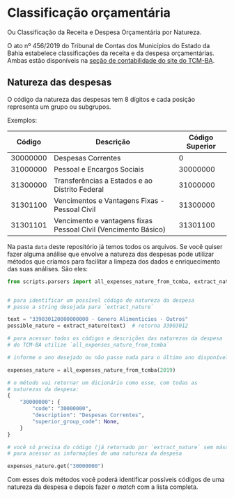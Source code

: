 # Classificação orçamentária

Ou Classificação da Receita e Despesa Orçamentária por Natureza.

O ato nº 456/2019 do Tribunal de Contas dos Municípios do Estado da Bahia
estabelece classificações da receita e da despesa orçamentárias.
Ambas estão disponíveis na [seção de contabilidade do site do TCM-BA](https://www.tcm.ba.gov.br/contabilidade-municipal/).

## Natureza das despesas

O código da natureza das despesas tem 8 dígitos e cada posição representa um grupo ou subgrupos.

Exemplos:

| Código   | Descrição                                                    | Código Superior |
| -------- | ------------------------------------------------------------ | --------------- |
| 30000000 | Despesas Correntes                                           | 0               |
| 31000000 | Pessoal e Encargos Sociais                                   | 30000000        |
| 31300000 | Transferências a Estados e ao Distrito Federal               | 31000000        |
| 31301100 | Vencimentos e Vantagens Fixas - Pessoal Civil                | 31300000        |
| 31301101 | Vencimento e vantagens fixas Pessoal Civil (Vencimento Básico) | 31301100        |

Na pasta `data` deste repositório já temos todos os arquivos. Se você quiser fazer
alguma análise que envolve a natureza das despesas pode utilizar métodos que criamos
para facilitar a limpeza dos dados e enriquecimento das suas análises. São eles:

```python
from scripts.parsers import all_expenses_nature_from_tcmba, extract_nature


# para identificar um possível código de natureza da despesa
# passe a string desejada para `extract_nature`

text = "339030120000000000 - Genero Alimenticios - Outros"
possible_nature = extract_nature(text)  # retorna 33903012

# para acessar todos os códigos e descrições das naturezas da despesa
# do TCM-BA utilize `all_expenses_nature_from_tcmba`

# informe o ano desejado ou não passe nada para o último ano disponível

expenses_nature = all_expenses_nature_from_tcmba(2019)

# o método vai retornar um dicionário como esse, com todas as
# naturezas da despesa:
{
    "30000000": {
        "code": "30000000",
        "description": "Despesas Correntes",
        "superior_group_code": None,
    }
}

# você só precisa do código (já retornado por `extract_nature` sem máscara)
# para acessar as informações de uma natureza da despesa

expenses_nature.get("30000000")
```

Com esses dois métodos você poderá identificar possíveis códigos
de uma natureza da despesa e depois fazer o _match_ com a lista
completa.
